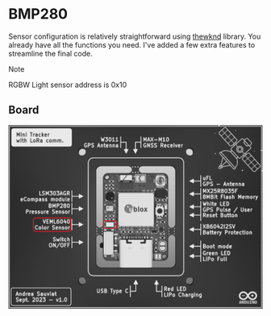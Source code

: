 # BMP280

Sensor configuration is relatively straightforward using [thewknd](https://github.com/thewknd/VEML6040) library. You already have all the functions you need. I've added a few extra features to streamline the final code.

> [!NOTE]
> RGBW Light sensor address is 0x10

## Board
![KiCad 3D View Front](/0_GitBook/Images/Kicad_3DViewFront_BnW_VEML6040.png)
